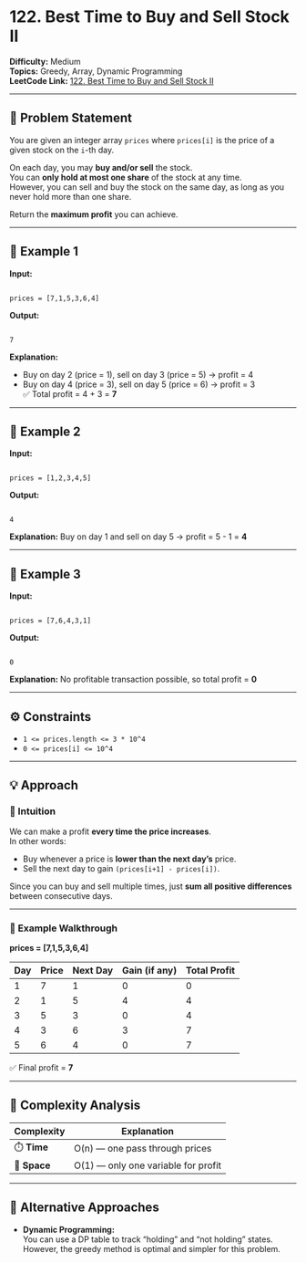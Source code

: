 # 122. Best Time to Buy and Sell Stock II

**Difficulty:** Medium  
**Topics:** Greedy, Array, Dynamic Programming  
**LeetCode Link:** [122. Best Time to Buy and Sell Stock II](https://leetcode.com/problems/best-time-to-buy-and-sell-stock-ii/)

---

## 🧩 Problem Statement

You are given an integer array `prices` where `prices[i]` is the price of a given stock on the `i`-th day.

On each day, you may **buy and/or sell** the stock.  
You can **only hold at most one share** of the stock at any time.  
However, you can sell and buy the stock on the same day, as long as you never hold more than one share.

Return the **maximum profit** you can achieve.

---

## 🔹 Example 1

**Input:**

```

prices = [7,1,5,3,6,4]

```

**Output:**

```

7

```

**Explanation:**

- Buy on day 2 (price = 1), sell on day 3 (price = 5) → profit = 4
- Buy on day 4 (price = 3), sell on day 5 (price = 6) → profit = 3  
  ✅ Total profit = 4 + 3 = **7**

---

## 🔹 Example 2

**Input:**

```

prices = [1,2,3,4,5]

```

**Output:**

```

4

```

**Explanation:**
Buy on day 1 and sell on day 5 → profit = 5 - 1 = **4**

---

## 🔹 Example 3

**Input:**

```

prices = [7,6,4,3,1]

```

**Output:**

```

0

```

**Explanation:**
No profitable transaction possible, so total profit = **0**

---

## ⚙️ Constraints

- `1 <= prices.length <= 3 * 10^4`
- `0 <= prices[i] <= 10^4`

---

## 💡 Approach

### 🔸 Intuition

We can make a profit **every time the price increases**.  
In other words:

- Buy whenever a price is **lower than the next day’s** price.
- Sell the next day to gain `(prices[i+1] - prices[i])`.

Since you can buy and sell multiple times, just **sum all positive differences** between consecutive days.

---

### 🔹 Example Walkthrough

**prices = [7,1,5,3,6,4]**

| Day | Price | Next Day | Gain (if any) | Total Profit |
| --- | ----- | -------- | ------------- | ------------ |
| 1   | 7     | 1        | 0             | 0            |
| 2   | 1     | 5        | 4             | 4            |
| 3   | 5     | 3        | 0             | 4            |
| 4   | 3     | 6        | 3             | 7            |
| 5   | 6     | 4        | 0             | 7            |

✅ Final profit = **7**

---

## 🧮 Complexity Analysis

| Complexity   | Explanation                         |
| ------------ | ----------------------------------- |
| ⏱️ **Time**  | O(n) — one pass through prices      |
| 💾 **Space** | O(1) — only one variable for profit |

---

## 🔄 Alternative Approaches

- **Dynamic Programming:**  
  You can use a DP table to track “holding” and “not holding” states.  
  However, the greedy method is optimal and simpler for this problem.
